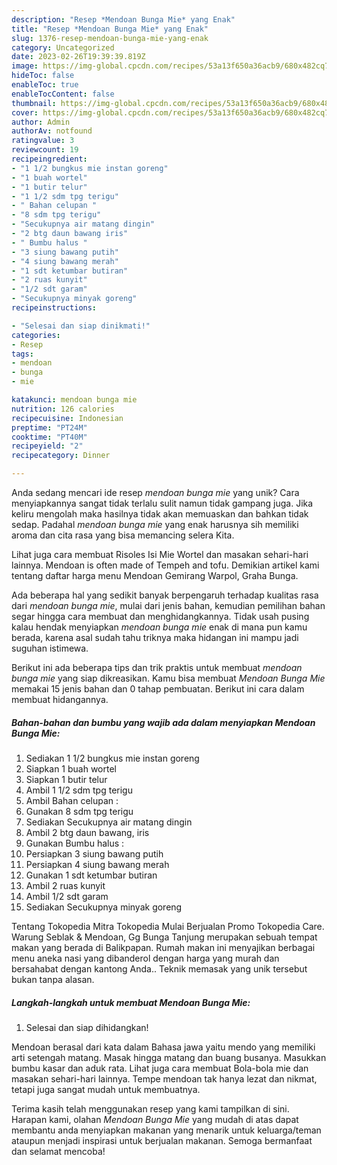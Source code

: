 ```yaml
---
description: "Resep *Mendoan Bunga Mie* yang Enak"
title: "Resep *Mendoan Bunga Mie* yang Enak"
slug: 1376-resep-mendoan-bunga-mie-yang-enak
category: Uncategorized
date: 2023-02-26T19:39:39.819Z
image: https://img-global.cpcdn.com/recipes/53a13f650a36acb9/680x482cq70/mendoan-bunga-mie-foto-resep-utama.jpg
hideToc: false
enableToc: true
enableTocContent: false
thumbnail: https://img-global.cpcdn.com/recipes/53a13f650a36acb9/680x482cq70/mendoan-bunga-mie-foto-resep-utama.jpg
cover: https://img-global.cpcdn.com/recipes/53a13f650a36acb9/680x482cq70/mendoan-bunga-mie-foto-resep-utama.jpg
author: Admin
authorAv: notfound
ratingvalue: 3
reviewcount: 19
recipeingredient:
- "1 1/2 bungkus mie instan goreng"
- "1 buah wortel"
- "1 butir telur"
- "1 1/2 sdm tpg terigu"
- " Bahan celupan "
- "8 sdm tpg terigu"
- "Secukupnya air matang dingin"
- "2 btg daun bawang iris"
- " Bumbu halus "
- "3 siung bawang putih"
- "4 siung bawang merah"
- "1 sdt ketumbar butiran"
- "2 ruas kunyit"
- "1/2 sdt garam"
- "Secukupnya minyak goreng"
recipeinstructions:

- "Selesai dan siap dinikmati!"
categories:
- Resep
tags:
- mendoan
- bunga
- mie

katakunci: mendoan bunga mie 
nutrition: 126 calories
recipecuisine: Indonesian
preptime: "PT24M"
cooktime: "PT40M"
recipeyield: "2"
recipecategory: Dinner

---
```





Anda sedang mencari ide resep *mendoan bunga mie* yang unik? Cara menyiapkannya sangat tidak terlalu sulit namun tidak gampang juga. Jika keliru mengolah maka hasilnya tidak akan memuaskan dan bahkan tidak sedap. Padahal *mendoan bunga mie* yang enak harusnya sih memiliki aroma dan cita rasa yang bisa memancing selera Kita.





Lihat juga cara membuat Risoles Isi Mie Wortel dan masakan sehari-hari lainnya. Mendoan is often made of Tempeh and tofu. Demikian artikel kami tentang daftar harga menu Mendoan Gemirang Warpol, Graha Bunga.

Ada beberapa hal yang sedikit banyak berpengaruh terhadap kualitas rasa dari *mendoan bunga mie*, mulai dari jenis bahan, kemudian pemilihan bahan segar hingga cara membuat dan menghidangkannya. Tidak usah pusing kalau hendak menyiapkan *mendoan bunga mie* enak di mana pun kamu berada, karena asal sudah tahu triknya maka hidangan ini mampu jadi suguhan istimewa.






Berikut ini ada beberapa tips dan trik praktis untuk membuat *mendoan bunga mie* yang siap dikreasikan. Kamu bisa membuat *Mendoan Bunga Mie* memakai 15 jenis bahan dan 0 tahap pembuatan. Berikut ini cara dalam membuat hidangannya.

<!--inarticleads1-->

##### Bahan-bahan dan bumbu yang wajib ada dalam menyiapkan *Mendoan Bunga Mie*:

1. Sediakan 1 1/2 bungkus mie instan goreng
1. Siapkan 1 buah wortel
1. Siapkan 1 butir telur
1. Ambil 1 1/2 sdm tpg terigu
1. Ambil  Bahan celupan :
1. Gunakan 8 sdm tpg terigu
1. Sediakan Secukupnya air matang dingin
1. Ambil 2 btg daun bawang, iris
1. Gunakan  Bumbu halus :
1. Persiapkan 3 siung bawang putih
1. Persiapkan 4 siung bawang merah
1. Gunakan 1 sdt ketumbar butiran
1. Ambil 2 ruas kunyit
1. Ambil 1/2 sdt garam
1. Sediakan Secukupnya minyak goreng


Tentang Tokopedia Mitra Tokopedia Mulai Berjualan Promo Tokopedia Care. Warung Seblak &amp; Mendoan, Gg Bunga Tanjung merupakan sebuah tempat makan yang berada di Balikpapan. Rumah makan ini menyajikan berbagai menu aneka nasi yang dibanderol dengan harga yang murah dan bersahabat dengan kantong Anda.. Teknik memasak yang unik tersebut bukan tanpa alasan. 

<!--inarticleads2-->

##### Langkah-langkah untuk membuat *Mendoan Bunga Mie*:


1. Selesai dan siap dihidangkan!

Mendoan berasal dari kata dalam Bahasa jawa yaitu mendo yang memiliki arti setengah matang. Masak hingga matang dan buang busanya. Masukkan bumbu kasar dan aduk rata. Lihat juga cara membuat Bola-bola mie dan masakan sehari-hari lainnya. Tempe mendoan tak hanya lezat dan nikmat, tetapi juga sangat mudah untuk membuatnya. 

Terima kasih telah menggunakan resep yang kami tampilkan di sini. Harapan kami, olahan *Mendoan Bunga Mie* yang mudah di atas dapat membantu anda menyiapkan makanan yang menarik untuk keluarga/teman ataupun menjadi inspirasi untuk berjualan makanan. Semoga bermanfaat dan selamat mencoba!
